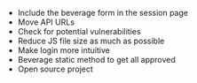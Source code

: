 - Include the beverage form in the session page
- Move API URLs
- Check for potential vulnerabilities
- Reduce JS file size as much as possible
- Make login more intuitive
- Beverage static method to get all approved
- Open source project
